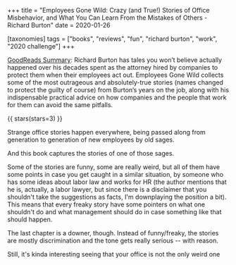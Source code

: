 +++
title = "Employees Gone Wild: Crazy (and True!) Stories of Office Misbehavior, and What You Can Learn From the Mistakes of Others - Richard Burton"
date = 2020-01-26

[taxonomies]
tags = ["books", "reviews", "fun", "richard burton", "work", "2020 challenge"]
+++

[GoodReads Summary](https://www.goodreads.com/book/show/23130072-employees-gone-wild):
Richard Burton has tales you won’t believe actually happened over his decades
spent as the attorney hired by companies to protect them when their employees
act out. Employees Gone Wild collects some of the most outrageous and
absolutely-true stories (names changed to protect the guilty of course) from
Burton’s years on the job, along with his indispensable practical advice on
how companies and the people that work for them can avoid the same pitfalls.

<!-- more -->

{{ stars(stars=3) }}

Strange office stories happen everywhere, being passed along from generation
to generation of new employees by old sages.

And this book captures the stories of one of those sages.

Some of the stories are funny, some are really weird, but all of them have
some points in case you get caught in a similar situation, by someone who has
some ideas about labor law and works for HR (the author mentions that he is,
actually, a labor lawyer, but since there is a disclaimer that you shouldn't
take the suggestions as facts, I'm downplaying the position a bit). This means
that every freaky story have some pointers on what one shouldn't do and what
management should do in case something like that should happen.

The last chapter is a downer, though. Instead of funny/freaky, the stories are
mostly discrimination and the tone gets really serious -- with reason.

Still, it's kinda interesting seeing that your office is not the only weird
one
